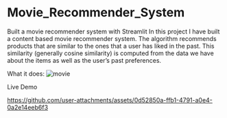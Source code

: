 # Movie_Recommender_System
Built a movie recommender system with Streamlit 
In this project I have built a content based movie recommender system. The algorithm recommends products that are similar to the ones that a user has liked in the past. This similarity (generally cosine similarity) is computed from the data we have about the items as well as the user’s past preferences.

What it does:
![movie](https://github.com/user-attachments/assets/d35fd9e6-c468-432a-8c1d-fe62e6711d99)

Live Demo


https://github.com/user-attachments/assets/0d52850a-ffb1-4791-a0e4-0a2e14eeb6f3

